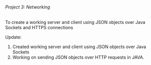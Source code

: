 ###### Project 3: Networking 

To create a working server and client using JSON objects over Java Sockets and HTTPS connections 

Update:

1. Created working server and client using JSON objects over Java Sockets   
2. Working on sending JSON objects over HTTP requests in JAVA.
